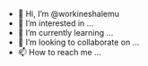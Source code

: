 - 👋 Hi, I’m @workineshalemu
- 👀 I’m interested in ...
- 🌱 I’m currently learning ...
- 💞️ I’m looking to collaborate on ...
- 📫 How to reach me ...

<!---
workineshalemu/workineshalemu is a ✨ special ✨ repository because its `README.md` (this file) appears on your GitHub profile.
You can click the Preview link to take a look at your changes.
--->
